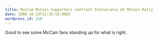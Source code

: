 ```yaml
---
title: Muslim McCain Supporters Confront Intolerance At McCain Rally
date: 2008-10-23T22:35:53.000Z
wordpress_id: 210
---
```


Good to see some McCain fans standing up for what is right.


